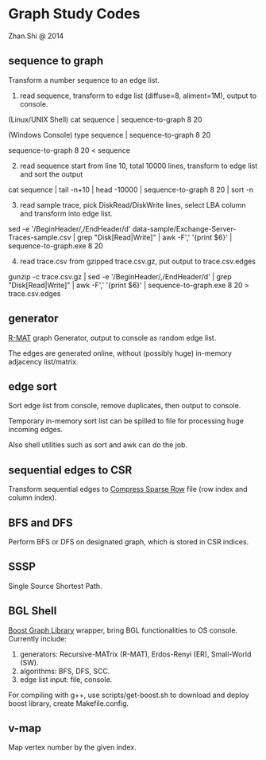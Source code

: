Graph Study Codes
=================

Zhan.Shi @ 2014

sequence to graph
-----------------

Transform a number sequence to an edge list.

1. read sequence, transform to edge list (diffuse=8, aliment=1M), output to console.

(Linux/UNIX Shell) cat sequence | sequence-to-graph 8 20

(Windows Console) type sequence | sequence-to-graph 8 20

sequence-to-graph 8 20 < sequence

2. read sequence start from line 10, total 10000 lines, transform to edge list and sort the output

cat sequence | tail -n+10 | head -10000 | sequence-to-graph 8 20 | sort -n

3. read sample trace, pick DiskRead/DiskWrite lines, select LBA column and transform into edge list.

sed -e '/BeginHeader/,/EndHeader/d' data-sample/Exchange-Server-Traces-sample.csv | grep "Disk[Read|Write]" | awk -F',' '{print $6}' | sequence-to-graph.exe 8 20

4. read trace.csv from gzipped trace.csv.gz, put output to trace.csv.edges

gunzip -c trace.csv.gz | sed -e '/BeginHeader/,/EndHeader/d' | grep "Disk[Read|Write]" | awk -F',' '{print $6}' | sequence-to-graph.exe 8 20 > trace.csv.edges

generator
---------

[R-MAT](http://www.cs.cmu.edu/~christos/PUBLICATIONS/siam04.pdf) graph Generator, output to console as random edge list.

The edges are generated online, without (possibly huge) in-memory adjacency list/matrix.

edge sort
---------

Sort edge list from console, remove duplicates, then output to console.

Temporary in-memory sort list can be spilled to file for processing huge incoming edges.

Also shell utilities such as sort and awk can do the job.

sequential edges to CSR
-----------------------

Transform sequential edges to [Compress Sparse Row](http://en.wikipedia.org/wiki/Sparse_matrix) file (row index and column index).

BFS and DFS
-----------

Perform BFS or DFS on designated graph, which is stored in CSR indices.

SSSP
----

Single Source Shortest Path.

BGL Shell
---------

[Boost Graph Library](http://www.boost.org/doc/libs/1_57_0/libs/graph/doc/index.html) wrapper, bring BGL functionalities to OS console. Currently include:

1. generators: Recursive-MATrix (R-MAT), Erdos-Renyi (ER), Small-World (SW).
2. algorithms: BFS, DFS, SCC.
3. edge list input: file, console.

For compiling with g++, use scripts/get-boost.sh to download and deploy boost library, create Makefile.config.

v-map
-----

Map vertex number by the given index.


